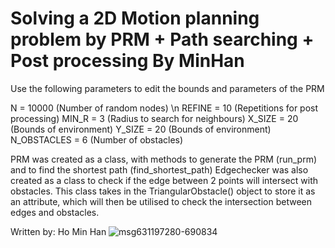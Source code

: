 # Solving a 2D Motion planning problem by PRM + Path searching + Post processing By MinHan

Use the following parameters to edit the bounds and parameters of the PRM

N = 10000  (Number of random nodes) \n
REFINE = 10 (Repetitions for post processing)
MIN_R = 3 (Radius to search for neighbours)
X_SIZE = 20 (Bounds of environment)
Y_SIZE = 20 (Bounds of environment)
N_OBSTACLES = 6 (Number of obstacles)

PRM was created as a class, with methods to generate the PRM (run_prm) and to find the shortest path (find_shortest_path)
Edgechecker was also created as a class to check if the edge between 2 points will intersect with obstacles. This class takes in the TriangularObstacle() object to store it as an attribute, which will then be utilised to check the intersection between edges and obstacles.

Written by: Ho Min Han
![msg631197280-690834](https://github.com/RyuseiiSama/Solving-a-2D-motion-planning-problem-by-PRM_MinHan/assets/84442508/13dfd6c2-281e-4c0e-b789-5043a8ca55b2)
